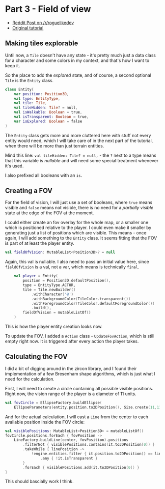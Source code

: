 # Part 3 - Field of view

- [Reddit Post on /r/roguelikedev](https://old.reddit.com/r/roguelikedev/comments/hif9df/roguelikedev_does_the_complete_roguelike_tutorial/)
- [Original tutorial](http://rogueliketutorials.com/tutorials/tcod/v2/part-4/)

## Making tiles explorable

Until now, a `Tile` doesn't have any state - it's pretty much just a data class for a character and some colors
in my context, and that's how I want to keep it.  

So the place to add the _explored_ state, and of course, a second optional `Tile` is the `Entity` class.
```kotlin
class Entity(
    var position: Position3D,
    val type: EntityType,
    val tile: Tile,
    val tileHidden: Tile? = null,
    val isWalkable: Boolean = true,
    val isTransparent: Boolean = true,
    var isExplored: Boolean = false
)
```
The `Entity` class gets more and more cluttered here with stuff not every entity would need, 
which I will take care of in the next part of the tutorial, when there will be more than just terrain entities.

Mind this line: `val tileHidden: Tile? = null,` - the `?` next to a type means that this variable is _nullable_ and
will need some special treatment whenever it's used.

I also prefixed all booleans with an `is`.

## Creating a FOV

For the field of vision, I will just use a set of booleans, where `true` means visible and `false` means not visible,
there is no need for a _partially visible_ state at the edge of the FOV at the moment.

I could either create an fov overlay for the whole map, or a smaller one which is positioned relative to the player. I 
could even make it smaller by generating just a list of positions which are visible. This means - once again, I will
add something to the `Entity` class. It seems fitting that the FOV is part of at least the player entity.

```kotlin
val fieldOfVision: MutableList<Position3D>? = null
```

Again, this val is nullable. I also need to pass an initial value here, since `fieldOfVision` is a val, not a var,
which means is technically `final`.

```kotlin
    val player = Entity(
        position = Position3D.defaultPosition(),
        type = EntityType.ACTOR,
        tile = Tile.newBuilder()
            .withCharacter('@')
            .withBackgroundColor(TileColor.transparent())
            .withForegroundColor(TileColor.defaultForegroundColor())
            .build(),
        fieldOfVision = mutableListOf()
    )
```

This is how the player entity creation looks now.

To update the FOV, I added a `Action` class - `UpdateFovAction`, which is still empty right now. It is triggered after
every action the player takes.

## Calculating the FOV

I did a bit of digging around in the zircon library, and I found their implementation of a few Bresenham shape
algorithms, which is just what I need for the calculation.

First, I will need to create a circle containing all possible visible positions. Right now, the vision range of
the player is a diameter of 11 units.
```kotlin
val fovCircle = EllipseFactory.buildEllipse(
    EllipseParameters(entity.position.to2DPosition(), Size.create(11,11)))
```

And for the actual calculation, I will cast a `Line` from the center to each available position inside the FOV circle:

```kotlin
val visiblePositions: MutableList<Position3D> = mutableListOf()
fovCircle.positions.forEach { fovPosition ->
    LineFactory.buildLine(center, fovPosition).positions
        .filterNot { visiblePositions.contains(it.to3DPosition(0)) }
        .takeWhile { linePosition ->
            !engine.entities.filter { it.position.to2DPosition() == linePosition }
                .any { !it.isTransparent }
        }
        .forEach { visiblePositions.add(it.to3DPosition(0)) }
}
```

This should bascially work I think.